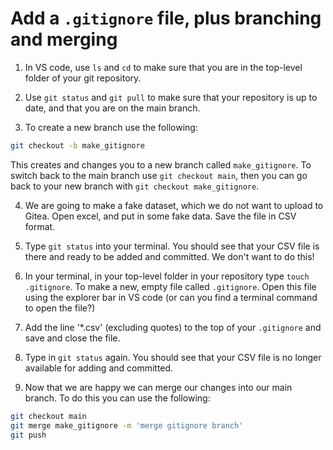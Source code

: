 # Add a `.gitignore` file, plus branching and merging

1. In VS code, use `ls` and `cd` to make sure that you are in the top-level folder of your git repository.

2. Use `git status` and `git pull` to make sure that your repository is up to date, and that you are on the main branch.

3. To create a new branch use the following:

```bash
git checkout -b make_gitignore
```

This creates and changes you to a new branch called `make_gitignore`. To switch back to the main branch use `git checkout main`, then you can go back to your new branch with `git checkout make_gitignore`.

4. We are going to make a fake dataset, which we do not want to upload to Gitea. Open excel, and put in some fake data. Save the file in CSV format.

5. Type `git status` into your terminal. You should see that your CSV file is there and ready to be added and committed. We don't want to do this!

4. In your terminal, in your top-level folder in your repository type `touch .gitignore`. To make a new, empty file called `.gitignore`. Open this file using the explorer bar in VS code (or can you find a terminal command to open the file?)

5. Add the line '*.csv' (excluding quotes) to the top of your `.gitignore` and save and close the file.

6. Type in `git status` again. You should see that your CSV file is no longer available for adding and committed.

7. Now that we are happy we can merge our changes into our main branch. To do this you can use the following:

```bash
git checkout main
git merge make_gitignore -m 'merge gitignore branch'
git push
```